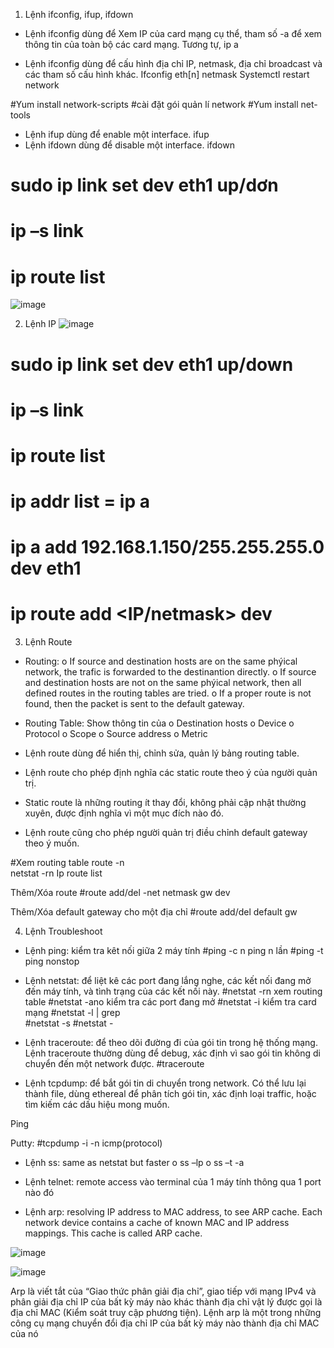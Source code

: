 1. Lệnh ifconfig, ifup, ifdown

-	Lệnh ifconfig dùng để Xem IP của card mạng cụ thể, tham số -a để xem thông tin của toàn bộ các card mạng. Tương tự, ip a

-	Lệnh ifconfig dùng để cấu hình địa chỉ IP, netmask, địa chỉ broadcast và các tham số cấu hình khác.
    Ifconfig eth[n] <IP> netmask <mask> 
    Systemctl restart network

  #Yum install network-scripts  	#cài đặt gói quản lí network
	#Yum install net-tools

-	Lệnh ifup dùng để enable một interface.	ifup <interface>
-	Lệnh ifdown dùng để disable một interface.	ifdown <interface>

  # sudo ip link set dev eth1 up/dơn
  # ip –s link 
  # ip route list

  ![image](https://github.com/vulonggg/Documents/assets/167597317/c89a3c07-8be6-480f-ac67-ba794f67e7c1)


2. Lệnh IP
![image](https://github.com/vulonggg/Documents/assets/167597317/412caa5b-8a41-473e-8487-f39af931b872)

# sudo ip link set dev eth1 up/down
# ip –s link 
# ip route list
# ip addr list = ip a
# ip a add 192.168.1.150/255.255.255.0 dev eth1
# ip route add <IP/netmask> <default gw> dev <interface>




3. Lệnh Route

-	Routing:
o	If source and destination hosts are on the same phýical network, the trafic is forwarded to the destinantion directly.
o	If source and destination hosts are not on the same phýical network, then all defined routes in the routing tables are tried.
o	If a proper route is not found, then the packet is sent to the default gateway.

-	Routing Table: Show thông tin của
o	Destination hosts
o	Device
o	Protocol
o	Scope
o	Source address
o	Metric

-	Lệnh route dùng để hiển thị, chỉnh sửa, quản lý bảng routing table.
-	Lệnh route cho phép định nghĩa các static route theo ý của người quản trị.
-	Static route là những routing ít thay đổi, không phải cập nhật thường xuyên, được định nghĩa vì một mục đích nào đó.
-	Lệnh route cũng cho phép người quản trị điều chỉnh default gateway theo ý muốn.


 #Xem routing table
route -n	       
netstat -rn
Ip route list

Thêm/Xóa route
	#route add/del -net <IP> netmask <mask> gw <default gw> dev <interface>


Thêm/Xóa default gateway cho một địa chỉ
		#route add/del default gw <IP>




4. Lệnh Troubleshoot

-	Lệnh ping: kiểm tra kêt nối giữa 2 máy tính
#ping -c n <IP>		ping n lần
#ping -t <IP>		ping nonstop


-	Lệnh netstat: để liệt kê các port đang lắng nghe, các kết nối đang mở đến máy tính, và tình trạng của các kết nối này.
#netstat -rn		xem routing table
#netstat -ano		kiểm tra các port đang mở
#netstat -i		kiểm tra card mạng
#netstat -l | grep <protocol>	
#netstat -s
#netstat -



-	Lệnh traceroute: để theo dõi đường đi của gói tin trong hệ thống mạng. Lệnh traceroute thường dùng để debug, xác định vì sao gói tin không di chuyển đến một network được.
#traceroute <IP>


-	Lệnh tcpdump: để bắt gói tin di chuyển trong network. Có thể lưu lại thành file, dùng ethereal để phân tích gói tin, xác định loại traffic, hoặc tìm kiếm các dấu hiệu mong muốn.

Ping <IP>

Putty: #tcpdump -i <interface> -n icmp(protocol)


-	Lệnh ss: same as netstat but faster
o	ss –lp
o	ss –t -a


- Lệnh telnet: remote access vào terminal của 1 máy tính thông qua 1 port nào đó

- Lệnh arp: resolving IP address to MAC address, to see ARP cache.
Each network device contains a cache of known MAC and IP address mappings. This cache is 	called ARP cache.

![image](https://github.com/vulonggg/Documents/assets/167597317/37d9bc94-d920-45a6-874e-60742c7590b2)

![image](https://github.com/vulonggg/Documents/assets/167597317/731257e3-3f3a-40f0-85b6-a5366512e2d8)


Arp là viết tắt của “Giao thức phân giải địa chỉ”, giao tiếp với mạng IPv4 và phân giải địa chỉ IP của bất kỳ máy nào khác thành địa chỉ vật lý được gọi là địa chỉ MAC (Kiểm soát truy cập phương tiện).
Lệnh arp là một trong những công cụ mạng chuyển đổi địa chỉ IP của bất kỳ máy nào thành địa chỉ MAC của nó




  








